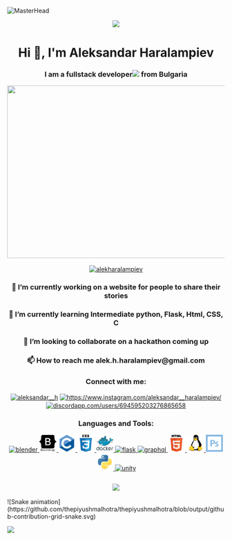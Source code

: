 ![MasterHead](https://user-images.githubusercontent.com/10498744/210012254-234538ff-d198-48aa-8964-37e6fd45d227.gif)
<p align="center">
  <img src="https://capsule-render.vercel.app/api?type=waving&color=gradient&text=Hello!&height=100&section=header"/>
</p>
<h1 align="center">Hi 👋, I'm Aleksandar Haralampiev</h1>
<h3 align="center">I am a fullstack developer<img src="https://media.giphy.com/media/WUlplcMpOCEmTGBtBW/giphy.gif" width="30"> from Bulgaria</h3>
<p align="center"><img src="https://media.giphy.com/media/dWesBcTLavkZuG35MI/giphy.gif" width="600" height="400"  /></p>


<p align="center"> <a href="https://github.com/ryo-ma/github-profile-trophy"><img src="https://github-profile-trophy.vercel.app/?username=alekharalampiev" alt="alekharalampiev" /></a> </p>

<h3 align="center">🔭 I’m currently working on <b>a website for people to share their stories</b></h3>
<h3 align="center">🌱 I’m currently learning <b>Intermediate python, Flask, Html, CSS, C</b></h3>
<h3 align="center">👯 I’m looking to collaborate on <b>a hackathon coming up</b></h3>
<h3 align="center">📫 How to reach me <b>alek.h.haralampiev@gmail.com</b></h3>


<h3 align="center">Connect with me:</h3>
<p align="center">
<a href="https://twitter.com/aleksandar__h" target="blank"><img align="center" src="https://raw.githubusercontent.com/rahuldkjain/github-profile-readme-generator/master/src/images/icons/Social/twitter.svg" alt="aleksandar__h" height="30" width="40" /></a>
<a href="https://instagram.com/https://www.instagram.com/aleksandar__haralampiev/" target="blank"><img align="center" src="https://raw.githubusercontent.com/rahuldkjain/github-profile-readme-generator/master/src/images/icons/Social/instagram.svg" alt="https://www.instagram.com/aleksandar__haralampiev/" height="30" width="40" /></a>
<a href="https://discord.gg/discordapp.com/users/694595203276865658" target="blank"><img align="center" src="https://raw.githubusercontent.com/rahuldkjain/github-profile-readme-generator/master/src/images/icons/Social/discord.svg" alt="discordapp.com/users/694595203276865658" height="30" width="40" /></a>
</p>

<h3 align="center">Languages and Tools:</h3>
<p align="center"> <a href="https://www.blender.org/" target="_blank" rel="noreferrer"> <img src="https://download.blender.org/branding/community/blender_community_badge_white.svg" alt="blender" width="40" height="40"/> </a> <a href="https://getbootstrap.com" target="_blank" rel="noreferrer"> <img src="https://raw.githubusercontent.com/devicons/devicon/master/icons/bootstrap/bootstrap-plain-wordmark.svg" alt="bootstrap" width="40" height="40"/> </a> <a href="https://www.cprogramming.com/" target="_blank" rel="noreferrer"> <img src="https://raw.githubusercontent.com/devicons/devicon/master/icons/c/c-original.svg" alt="c" width="40" height="40"/> </a> <a href="https://www.w3schools.com/css/" target="_blank" rel="noreferrer"> <img src="https://raw.githubusercontent.com/devicons/devicon/master/icons/css3/css3-original-wordmark.svg" alt="css3" width="40" height="40"/> </a> <a href="https://www.docker.com/" target="_blank" rel="noreferrer"> <img src="https://raw.githubusercontent.com/devicons/devicon/master/icons/docker/docker-original-wordmark.svg" alt="docker" width="40" height="40"/> </a> <a href="https://flask.palletsprojects.com/" target="_blank" rel="noreferrer"> <img src="https://www.vectorlogo.zone/logos/pocoo_flask/pocoo_flask-icon.svg" alt="flask" width="40" height="40"/> </a> <a href="https://graphql.org" target="_blank" rel="noreferrer"> <img src="https://www.vectorlogo.zone/logos/graphql/graphql-icon.svg" alt="graphql" width="40" height="40"/> </a> <a href="https://www.w3.org/html/" target="_blank" rel="noreferrer"> <img src="https://raw.githubusercontent.com/devicons/devicon/master/icons/html5/html5-original-wordmark.svg" alt="html5" width="40" height="40"/> </a> <a href="https://www.linux.org/" target="_blank" rel="noreferrer"> <img src="https://raw.githubusercontent.com/devicons/devicon/master/icons/linux/linux-original.svg" alt="linux" width="40" height="40"/> </a> <a href="https://www.photoshop.com/en" target="_blank" rel="noreferrer"> <img src="https://raw.githubusercontent.com/devicons/devicon/master/icons/photoshop/photoshop-line.svg" alt="photoshop" width="40" height="40"/> </a> <a href="https://www.python.org" target="_blank" rel="noreferrer"> <img src="https://raw.githubusercontent.com/devicons/devicon/master/icons/python/python-original.svg" alt="python" width="40" height="40"/> </a> <a href="https://unity.com/" target="_blank" rel="noreferrer"> <img src="https://www.vectorlogo.zone/logos/unity3d/unity3d-icon.svg" alt="unity" width="40" height="40"/> </a> </p>

<div style="display: flex; justify-content: center;">

</div>
<p align="center" >  
  <a href="https://github.com/AleksandarHaralampiev/github-readme-stats"> 
<img  src="https://github-readme-stats.vercel.app/api?username=AleksandarHaralampiev&&show_icons=true&theme=radical"/>
  </a>
  </p>
![Snake animation](https://github.com/thepiyushmalhotra/thepiyushmalhotra/blob/output/github-contribution-grid-snake.svg)
  
<p align="left">
  <img src="https://capsule-render.vercel.app/api?type=waving&color=gradient&height=100&section=footer"/>
</p>
